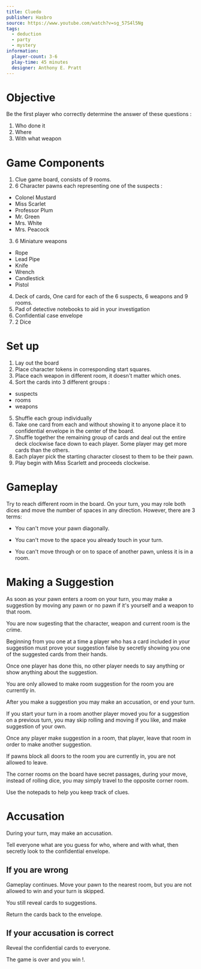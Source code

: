 ```yaml
---
title: Cluedo
publisher: Hasbro
source: https://www.youtube.com/watch?v=sg_57S4l5Ng
tags:
  - deduction
  - party
  - mystery
information:
  player-count: 3-6
  play-time: 45 minutes
  designer: Anthony E. Pratt
---
```


# Objective

Be the first player who correctly determine the answer of these questions :

1. Who done it
2. Where
3. With what weapon

# Game Components

1. Clue game board, consists of 9 rooms.
2. 6 Character pawns each representing one of the suspects :

- Colonel Mustard
- Miss Scarlet
- Professor Plum
- Mr. Green
- Mrs. White
- Mrs. Peacock

3. 6 Miniature weapons

- Rope
- Lead Pipe
- Knife
- Wrench
- Candlestick
- Pistol

4. Deck of cards, One card for each of the 6 suspects, 6 weapons and 9 rooms.
5. Pad of detective notebooks to aid in your investigation
6. Confidential case envelope
7. 2 Dice

# Set up

1. Lay out the board
2. Place character tokens in corresponding start squares.
3. Place each weapon in different room, it doesn't matter which ones.
4. Sort the cards into 3 different groups :

- suspects
- rooms
- weapons

5. Shuffle each group individually
6. Take one card from each and without showing it to anyone place it to confidential envelope in the center of the board.
7. Shuffle together the remaining group of cards and deal out the entire deck clockwise face down to each player. Some player may get more cards than the others.
8. Each player pick the starting character closest to them to be their pawn.
9. Play begin with Miss Scarlett and proceeds clockwise.

# Gameplay

Try to reach different room in the board.
On your turn, you may role both dices and move the number of spaces in any direction. However, there are 3 terms:

- You can't move your pawn diagonally.

- You can't move to the space you already touch in your turn.

- You can't move through or on to space of another pawn, unless it is in a room.

# Making a Suggestion

As soon as your pawn enters a room on your turn, you may make a suggestion by moving any pawn or no pawn if it's yourself and a weapon to that room.

You are now sugesting that the character, weapon and current room is the crime.

Beginning from you one at a time a player who has a card included in your suggestion must prove your suggestion false by secretly showing you one of the suggested cards from their hands.

Once one player has done this, no other player needs to say anything or show anything about the suggestion.

You are only allowed to make room suggestion for the room you are currently in.

After you make a suggestion you may make an accusation, or end your turn.

If you start your turn in a room another player moved you for a suggestion on a previous turn, you may skip rolling and moving if you like, and make suggestion of your own.

Once any player make suggestion in a room, that player, leave that room in order to make another suggestion.

If pawns block all doors to the room you are currently in, you are not allowed to leave.

The corner rooms on the board have secret passages, during your move, instead of rolling dice, you may simply travel to the opposite corner room.

Use the notepads to help you keep track of clues.

# Accusation

During your turn, may make an accusation.

Tell everyone what are you guess for who, where and with what, then secretly look to the confidential envelope.

## If you are wrong

Gameplay continues. Move your pawn to the nearest room, but you are not allowed to win and your turn is skipped.

You still reveal cards to suggestions.

Return the cards back to the envelope.

## If your accusation is correct

Reveal the confidential cards to everyone.

The game is over and you win !.
